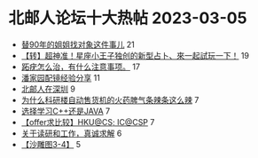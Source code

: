 # 北邮人论坛十大热帖 2023-03-05

- [替90年的姐姐找对象这件事儿](https://bbs.byr.cn/article/Friends/2037105) 21
- [【转】超神准！星座小王子独创的新型占卜、來一起試玩一下！](https://bbs.byr.cn/article/Constellations/326533) 19
- [跖疣怎么治，有什么注意事项。](https://bbs.byr.cn/article/Health/230460) 17
- [潘家园配镜经验分享](https://bbs.byr.cn/article/Talking/6381151) 11
- [北邮人在深圳](https://bbs.byr.cn/article/BYRatSZ/8780) 9
- [为什么科研楼自动售货机的火药脾气条辣条这么辣](https://bbs.byr.cn/article/Food/523201) 7
- [选择学习C++还是JAVA](https://bbs.byr.cn/article/Job/2186102) 7
- [【offer求比较】HKU@CS; IC@CSP](https://bbs.byr.cn/article/GoAbroad/391150) 7
- [关于读研和工作，真诚求解](https://bbs.byr.cn/article/WorkLife/1197182) 6
- [【沙雕图3-4】](https://bbs.byr.cn/article/Picture/3337756) 5


